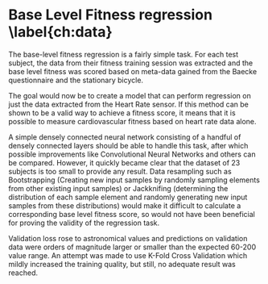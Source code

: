 
# Base Level Fitness regression \label{ch:data}

The base-level fitness regression is a fairly simple task. For each test subject, the data from their fitness training session was extracted and the base level fitness was scored based on meta-data gained from the Baecke questionnaire and the stationary bicycle.

The goal would now be to create a model that can perform regression on just the data extracted from the Heart Rate sensor. If this method can be shown to be a valid way to achieve a fitness score, it means that it is possible to measure cardiovascular fitness based on heart rate data alone.

A simple densely connected neural network consisting of a handful of densely connected layers should be able to handle this task, after which possible improvements like Convolutional Neural Networks and others can be compared. However, it quickly became clear that the dataset of 23 subjects is too small to provide any result. Data resampling such as Bootstrapping (Creating new input samples by randomly sampling elements from other existing input samples) or Jackknifing (determining the distribution of each sample element and randomly generating new input samples from these distributions) would make it difficult to calculate a corresponding base level fitness score, so would not have been beneficial for proving the validity of the regression task.

Validation loss rose to astronomical values and predictions on validation data were orders of magnitude larger or smaller than the expected 60-200 value range. An attempt was made to use K-Fold Cross Validation which mildly increased the training quality, but still, no adequate result was reached.
